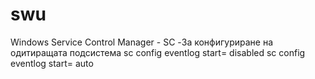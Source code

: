 # swu

Windows Service Control Manager - SC
-За конфигуриране на одитиращата подсистема
sc config eventlog start= disabled
sc config eventlog start= auto
